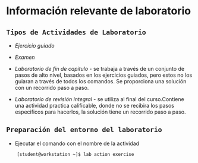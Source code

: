 # Información relevante de laboratorio

## `Tipos de Actividades de Laboratorio`
- *Ejercicio guiado*

- *Examen*

- *Laboratorio de fin de capitulo* - se trabaja a través de un conjunto de pasos de alto nivel, basados en los ejercicios guiados, pero estos no los guiaran a través de todos los comandos. Se proporciona una solución con un recorrido paso a paso.

- *Laboratorio de revisión integral* - se utiliza al final del curso.Contiene una actividad practica  calificable, donde no se recibira los pasos especificos para hacerlos, la solución tiene un recorrido paso a paso.


## `Preparación del entorno del laboratorio`
- Ejecutar el comando con el nombre de la actividad
```bash
    [student@workstation ~]$ lab action exercise
```

